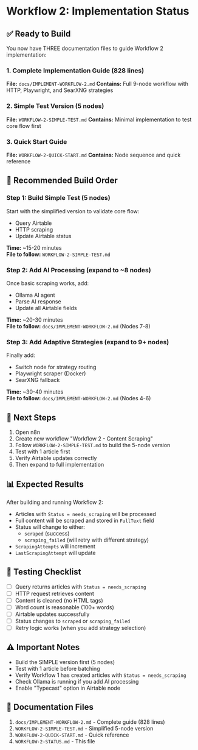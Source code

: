 # Workflow 2: Implementation Status

## ✅ Ready to Build

You now have THREE documentation files to guide Workflow 2 implementation:

### 1. Complete Implementation Guide (828 lines)
**File:** `docs/IMPLEMENT-WORKFLOW-2.md`
**Contains:** Full 9-node workflow with HTTP, Playwright, and SearXNG strategies

### 2. Simple Test Version (5 nodes)
**File:** `WORKFLOW-2-SIMPLE-TEST.md`
**Contains:** Minimal implementation to test core flow first

### 3. Quick Start Guide
**File:** `WORKFLOW-2-QUICK-START.md`
**Contains:** Node sequence and quick reference

## 🎯 Recommended Build Order

### Step 1: Build Simple Test (5 nodes)
Start with the simplified version to validate core flow:
- Query Airtable
- HTTP scraping
- Update Airtable status

**Time:** ~15-20 minutes  
**File to follow:** `WORKFLOW-2-SIMPLE-TEST.md`

### Step 2: Add AI Processing (expand to ~8 nodes)
Once basic scraping works, add:
- Ollama AI agent
- Parse AI response
- Update all Airtable fields

**Time:** ~20-30 minutes  
**File to follow:** `docs/IMPLEMENT-WORKFLOW-2.md` (Nodes 7-8)

### Step 3: Add Adaptive Strategies (expand to 9+ nodes)
Finally add:
- Switch node for strategy routing
- Playwright scraper (Docker)
- SearXNG fallback

**Time:** ~30-40 minutes  
**File to follow:** `docs/IMPLEMENT-WORKFLOW-2.md` (Nodes 4-6)

## 🚀 Next Steps

1. Open n8n
2. Create new workflow "Workflow 2 - Content Scraping"
3. Follow `WORKFLOW-2-SIMPLE-TEST.md` to build the 5-node version
4. Test with 1 article first
5. Verify Airtable updates correctly
6. Then expand to full implementation

## 📊 Expected Results

After building and running Workflow 2:

- Articles with `Status = needs_scraping` will be processed
- Full content will be scraped and stored in `FullText` field
- Status will change to either:
  - `scraped` (success)
  - `scraping_failed` (will retry with different strategy)
- `ScrapingAttempts` will increment
- `LastScrapingAttempt` will update

## 📝 Testing Checklist

- [ ] Query returns articles with `Status = needs_scraping`
- [ ] HTTP request retrieves content
- [ ] Content is cleaned (no HTML tags)
- [ ] Word count is reasonable (100+ words)
- [ ] Airtable updates successfully
- [ ] Status changes to `scraped` or `scraping_failed`
- [ ] Retry logic works (when you add strategy selection)

## ⚠️ Important Notes

- Build the SIMPLE version first (5 nodes)
- Test with 1 article before batching
- Verify Workflow 1 has created articles with `Status = needs_scraping`
- Check Ollama is running if you add AI processing
- Enable "Typecast" option in Airtable node

## 📖 Documentation Files

1. `docs/IMPLEMENT-WORKFLOW-2.md` - Complete guide (828 lines)
2. `WORKFLOW-2-SIMPLE-TEST.md` - Simplified 5-node version
3. `WORKFLOW-2-QUICK-START.md` - Quick reference
4. `WORKFLOW-2-STATUS.md` - This file
